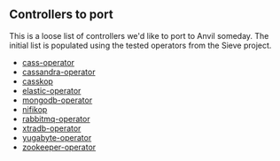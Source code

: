 ## Controllers to port

This is a loose list of controllers we'd like to port to Anvil someday.
The initial list is populated using the tested operators from the Sieve project.

* [cass-operator](https://github.com/k8ssandra/cass-operator)
* [cassandra-operator](https://github.com/instaclustr/cassandra-operator)
* [casskop](https://github.com/cscetbon/casskop)
* [elastic-operator](https://github.com/elastic/cloud-on-k8s)
* [mongodb-operator](https://github.com/percona/percona-server-mongodb-operator)
* [nifikop](https://github.com/konpyutaika/nifikop)
* [rabbitmq-operator](https://github.com/rabbitmq/cluster-operator)
* [xtradb-operator](https://github.com/percona/percona-xtradb-cluster-operator)
* [yugabyte-operator](https://github.com/yugabyte/yugabyte-operator)
* [zookeeper-operator](https://github.com/pravega/zookeeper-operator)